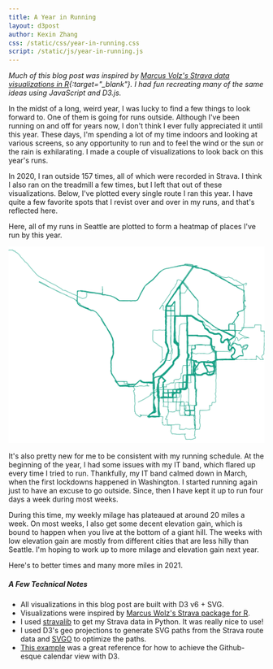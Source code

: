 ```yaml
---
title: A Year in Running
layout: d3post
author: Kexin Zhang
css: /static/css/year-in-running.css
script: /static/js/year-in-running.js
---
```

*Much of this blog post was inspired by [Marcus Volz's Strava data visualizations in R](https://marcusvolz.com/strava/){:target="_blank"}. I had fun recreating many of the same ideas using JavaScript and D3.js.*

In the midst of a long, weird year, I was lucky to find a few things to look forward to. One of them is going for runs outside. Although I've been running on and off for years now, I don't think I ever fully appreciated it until this year. These days, I'm spending a lot of my time indoors and looking at various screens, so any opportunity to run and to feel the wind or the sun or the rain is exhilarating. I made a couple of visualizations to look back on this year's runs.

In 2020, I ran outside 157 times, all of which were recorded in Strava. I think I also ran on the treadmill a few times, but I left that out of these visualizations. Below, I've plotted every single route I ran this year. I have quite a few favorite spots that I revist over and over in my runs, and that's reflected here. 

<div id="paths"></div>

Here, all of my runs in Seattle are plotted to form a heatmap of places I've run by this year.

<div id="heatmap"><img src="/static/img/paths.svg" alt="Heatmap of running routes" /></div>

It's also pretty new for me to be consistent with my running schedule. At the beginning of the year, I had some issues with my IT band, which flared up every time I tried to run. Thankfully, my IT band calmed down in March, when the first lockdowns happened in Washington. I started running again just to have an excuse to go outside. Since, then I have kept it up to run four days a week during most weeks.

<div id="calendar" class="max-width-1200"></div>

During this time, my weekly milage has plateaued at around 20 miles a week. On most weeks, I also get some decent elevation gain, which is bound to happen when you live at the bottom of a giant hill. The weeks with low elevation gain are mostly from different cities that are less hilly than Seattle. I'm hoping to work up to more milage and elevation gain next year.

<div id="weekly-distance" class="max-width-1200"></div>
<div id="weekly-elevation" class="max-width-1200"></div>

Here's to better times and many more miles in 2021.

##### A Few Technical Notes
- All visualizations in this blog post are built with D3 v6 + SVG.
- Visualizations were inspired by [Marcus Wolz's Strava package for R](https://marcusvolz.com/strava/).
- I used [stravalib](https://github.com/hozn/stravalib) to get my Strava data in Python. It was really nice to use!
- I used D3's geo projections to generate SVG paths from the Strava route data and [SVGO](https://github.com/svg/svgo) to optimize the paths.
- [This example](https://observablehq.com/@d3/calendar-view) was a great reference for how to achieve the Github-esque calendar view with D3.